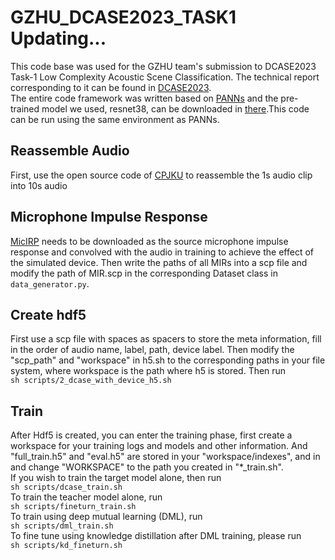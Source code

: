 # GZHU_DCASE2023_TASK1 Updating...
This code base was used for the GZHU team's submission to DCASE2023 Task-1 Low Complexity Acoustic Scene Classification. The technical report corresponding to it can be found in [DCASE2023](https://dcase.community/challenge2023/task-low-complexity-acoustic-scene-classification).\
The entire code framework was written based on [PANNs](https://github.com/qiuqiangkong/audioset_tagging_cnn) and the pre-trained model we used, resnet38, can be downloaded in [there](https://zenodo.org/record/3987831).This code can be run using the same environment as PANNs.
## Reassemble Audio
First, use the open source code of [CPJKU](https://github.com/CPJKU/cpjku_dcase22) to reassemble the 1s audio clip into 10s audio
## Microphone Impulse Response
[MicIRP](http://micirp.blogspot.com/?m=1) needs to be downloaded as the source microphone impulse response and convolved with the audio in training to achieve the effect of the simulated device. Then write the paths of all MIRs into a scp file and modify the path of MIR.scp in the corresponding Dataset class in `data_generator.py`.
## Create hdf5
First use a scp file with spaces as spacers to store the meta information, fill in the order of audio name, label, path, device label. Then modify the "scp_path" and "workspace" in h5.sh to the corresponding paths in your file system, where workspace is the path where h5 is stored. Then run\
`sh scripts/2_dcase_with_device_h5.sh`
## Train
After Hdf5 is created, you can enter the training phase, first create a workspace for your training logs and models and other information. And "full_train.h5" and "eval.h5" are stored in your "workspace/indexes", and in and change "WORKSPACE" to the path you created in "\*_train.sh".\
If you wish to train the target model alone, then run\
`sh scripts/dcase_train.sh`\
To train the teacher model alone, run\
`sh scripts/fineturn_train.sh`\
To train using deep mutual learning (DML), run\
`sh scripts/dml_train.sh`\
To fine tune using knowledge distillation after DML training, please run\
`sh scripts/kd_fineturn.sh`
